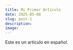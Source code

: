 ```yaml
---
title: Mi Primer Artículo
date: 2025-05-08
slug: post-1
description: 
image:
---
```

Este es un artículo en español.